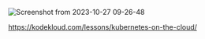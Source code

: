 ![Screenshot from 2023-10-27 09-26-48](https://github.com/Althaf-official/KodeKloud_Kubernetes/assets/105126131/8fc48bf5-6546-4692-acfd-36b555c65c75)

https://kodekloud.com/lessons/kubernetes-on-the-cloud/
